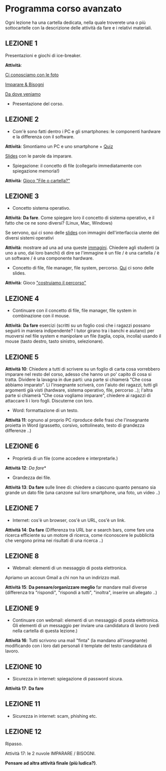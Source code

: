 # Programma corso avanzato

Ogni lezione ha una cartella dedicata, nella quale troverete una o più sottocartelle con la descrizione delle attività da fare e i relativi materiali.

## LEZIONE 1
Presentazioni e giochi di ice-breaker.

**Attività**: 

[Ci conosciamo con le foto](lez1/attività-lez1.md)

[Imparare & Bisogni](lez1/attività-lez1.md)

[Da dove veniamo](lez1/attività-lez1.md)

* Presentazione del corso. 

## LEZIONE 2

* Com'è sono fatti dentro i PC e gli smartphones: le componenti hardware e la differenza con il software.

**Attività**: Smontiamo un PC e uno smartphone + [Quiz](lez2/quiz-hardware-lez2.md)

[Slides]((lez2/hardware-and-software.pdf)) con le parole da imparare.

* Spiegazione: il concetto di file (collegarlo immediatamente con spiegazione memoria!) 

**Attività**: [Gioco "File o cartella?"](lez2/file-vs-cartelle)

## LEZIONE 3

* Concetto sistema operativo.

**Attività**: **Da fare**. Come spiegare loro il concetto di sistema operativo, e il fatto che ce ne sono diversi? (Linux, Mac, Windows)

Se servono, qui ci sono delle [slides]((lez3/interfaccia-utente-sistema-operativo.pdf)) con immagini dell'interfaccia utente dei diversi sistemi operativi

**Attività**: mostrare ad una ad una queste [immagini](lez3/quiz-lez3.pptx). Chiedere agli studenti (a uno a uno, dai loro banchi) di dire se l'immagine è un file / è una cartella / è un software / è una componente hardware.

* Concetto di file, file manager, file system, percorso. [Qui](lez3/spiegazione-path.pptx) ci sono delle slides.

**Attività**: Gioco ["costruiamo il percorso"](lez3/costruisci-il-percorso)


## LEZIONE 4

* Continuare con il concetto di file, file manager, file system in combinazione con il mouse.

**Attività**: **Da fare** esercizi (scritti su un foglio così che i ragazzi possano seguirli in maniera indipendente? I tutor girano tra i banchi e aiutano) per muoversi nel file system e manipolare un file (taglia, copia, incolla) usando il mouse (tasto destro, tasto sinistro, selezionare).


## LEZIONE 5
**Attività 10**: Chiedere a tutti di scrivere su un foglio di carta cosa vorrebbero imparare nel resto del corso, adesso che hanno un po' capito di cosa si tratta. Dividere la lavagna in due parti: una parte si chiamerà "Che cosa abbiamo imparato". Lì l'insegnante scriverà, con l'aiuto dei ragazzi, tutti gli argomenti già visti (hardware, sistema operativo, file, percorso ..); l'altra parte si chiamerà "Che cosa vogliamo imparare", chiedere ai ragazzi di attaccare lì i loro fogli. Discuterne con loro.

* Word: formattazione di un testo.

**Attività 11**: ognuno al proprio PC riproduce delle frasi che l'insegnante proietta in Word (grassetto, corsivo, sottolineato, testo di grandezza differenze ..)

## LEZIONE 6
* Proprietà di un file (come accedere e interpretarle.)

**Attività 12**: *Da fare**

* Grandezza dei file.

**Attività 13**: **Da fare** sulle linee di: chiedere a ciascuno quanto pensano sia grande un dato file (una canzone sul loro smartphone, una foto, un video ..)

## LEZIONE 7
* Internet: cos'è un browser, cos'è un URL, cos'è un link.

**Attività 14**: **Da fare** (Differenza tra URL bar e search bars, come fare una ricerca efficiente su un motore di ricerca, come riconoscere le pubblicità che vengono prima nei risultati di una ricerca ..)

## LEZIONE 8
* Webmail: elementi di un messaggio di posta elettronica. 

Apriamo un accoun Gmail a chi non ha un indirizzo mail.

**Attività 15**: **Da pensare/organizzare meglio** far mandare mail diverse (differenza tra "rispondi", "rispondi a tutti", "inoltra", inserire un allegato ..)

## LEZIONE 9
* Continuare con webmail: elementi di un messaggio di posta elettronica. Gli elementi di un messaggio per inviare una candidatura di lavoro (vedi nella cartella di questa lezione.)

**Attività 16**: Tutti scrivono una mail "finta" (la mandano all'insegnante) modificando con i loro dati personali il template del testo candidatura di lavoro.

## LEZIONE 10
* Sicurezza in internet: spiegazione di password sicura.

**Attività 17**: **Da fare**

## LEZIONE 11
* Sicurezza in internet: scam, phishing etc. 

## LEZIONE 12
Ripasso. 

Attività 17: le 2 nuvole IMPARARE / BISOGNI.

**Pensare ad altra attività finale (più ludica?)**.
